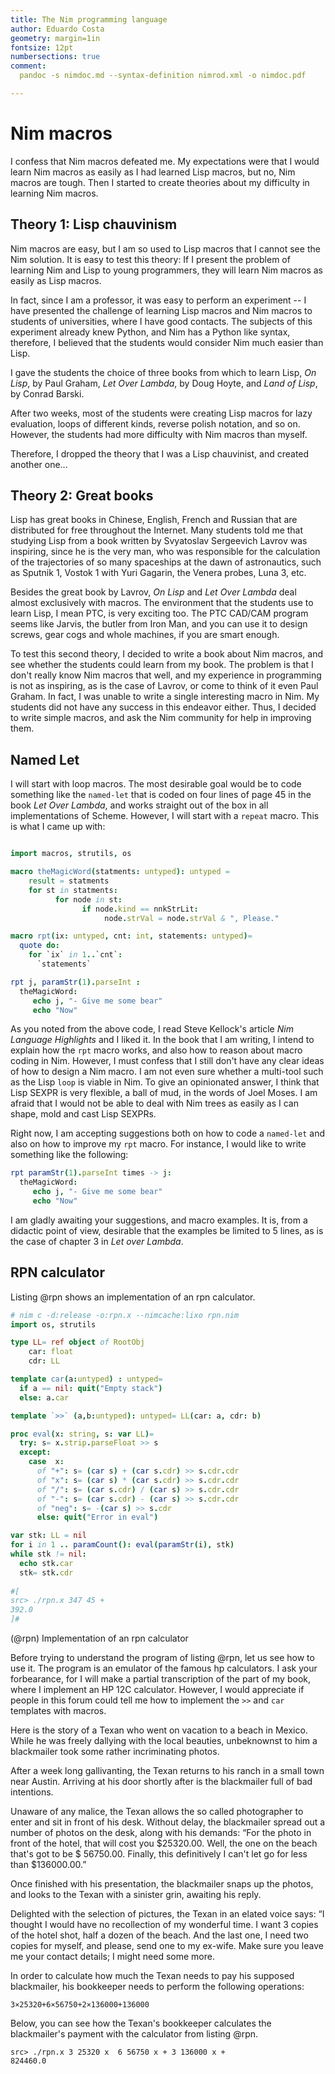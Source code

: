 ```yaml
---
title: The Nim programming language
author: Eduardo Costa
geometry: margin=1in
fontsize: 12pt
numbersections: true
comment:
  pandoc -s nimdoc.md --syntax-definition nimrod.xml -o nimdoc.pdf

---
```


# Nim macros
I confess that Nim macros defeated me. My
expectations were that I would learn Nim
macros as easily as I had learned Lisp
macros, but no, Nim macros are tough. Then
I started to create theories about my
difficulty in learning Nim macros.

## Theory 1: Lisp chauvinism
Nim macros are easy, but I am so used to
Lisp macros that I cannot see the Nim
solution. It is easy to test this theory:
If I present the problem of learning Nim
and Lisp to young programmers, they will
learn Nim macros as easily as Lisp macros.

In fact, since I am a professor, it was
easy to perform an experiment -- I have
presented the challenge of learning Lisp
macros and Nim macros to students of
universities, where I have good contacts.
The subjects of this experiment already knew
Python, and Nim has a Python like syntax,
therefore, I believed that the students
would consider Nim much easier than Lisp.

I gave the students the choice of three books
from which to learn Lisp, *On Lisp*, by Paul
Graham, *Let Over Lambda*, by Doug Hoyte,
and *Land of Lisp*, by Conrad Barski.

After two weeks, most of the students were
creating Lisp macros for lazy evaluation,
loops of different kinds, reverse polish
notation, and so on. However, the students
had more difficulty with Nim macros than myself.

Therefore, I dropped the theory that I was
a Lisp chauvinist, and created another one...

## Theory 2: Great books
Lisp has great books in Chinese, English,
French and Russian that are distributed for
free throughout the Internet. Many students
told me that studying Lisp from a book written
by Svyatoslav Sergeevich Lavrov was inspiring,
since he is the very man, who was responsible
for the calculation of the trajectories of so
many spaceships at the dawn of astronautics,
such as Sputnik 1, Vostok 1 with Yuri Gagarin,
the Venera probes, Luna 3, etc. 

Besides the great book by Lavrov, *On Lisp* and
*Let Over Lambda* deal almost exclusively with
macros. The environment that the students use to
learn Lisp, I mean PTC, is very exciting too.
The PTC CAD/CAM program seems like Jarvis, the
butler from Iron Man, and you can use it to
design screws, gear cogs and whole machines,
if you are smart enough.

To test this second theory, I decided to write
a book about Nim macros, and see whether the
students could learn from my book. The problem is
that I don't really know Nim macros that well,
and my experience in programming is not as inspiring,
as is the case of Lavrov, or come to think of it
even Paul Graham. In fact, I was unable to write a
single interesting macro in Nim. My students did not
have any success in this endeavor either.  Thus, I
decided to write simple macros, and ask the Nim
community for help in improving them.

## Named Let
I will start with loop macros. The most desirable
goal would be to code something like the `named-let`
that is coded on four lines of page 45 in the book
*Let Over Lambda*, and works straight out of the box
in all implementations of Scheme. However, I will start
with a `repeat` macro. This is what I came up with:

```Nim

import macros, strutils, os

macro theMagicWord(statments: untyped): untyped =
    result = statments
    for st in statments:
          for node in st:
                if node.kind == nnkStrLit:
                     node.strVal = node.strVal & ", Please."

macro rpt(ix: untyped, cnt: int, statements: untyped)=
  quote do:
    for `ix` in 1..`cnt`:
      `statements`

rpt j, paramStr(1).parseInt :
  theMagicWord:
     echo j, "- Give me some bear"
     echo "Now"

```

As you noted from the above code, I read Steve
Kellock's article *Nim Language Highlights* and
I liked it. In the book that I am writing, I intend
to explain how the `rpt` macro works, and also how
to reason about macro coding in Nim. However, I must
confess that I still don't have any clear ideas of
how to design a Nim macro. I am not even sure
whether a multi-tool such as the  Lisp `loop` is
viable in Nim. To give an opinionated answer, I think
that Lisp SEXPR is very flexible, a ball of mud, in
the words of Joel Moses. I am afraid that I would not
be able to deal with Nim trees as easily as I can
shape, mold and cast Lisp SEXPRs.

Right now, I am accepting suggestions both on how to
code a `named-let` and also on how to improve
my `rpt` macro. For instance, I would like to write
something like the following:

```Nim
rpt paramStr(1).parseInt times -> j:
  theMagicWord:
     echo j, "- Give me some bear"
     echo "Now"
```

I am gladly awaiting your suggestions, and macro
examples. It is, from a didactic point of view,
desirable that the examples be limited to 5 lines,
as is the case of chapter 3 in *Let over Lambda*.

## RPN calculator

Listing @rpn shows an implementation of an rpn calculator.


```Nim
# nim c -d:release -o:rpn.x --nimcache:lixo rpn.nim
import os, strutils

type LL= ref object of RootObj
    car: float
    cdr: LL

template car(a:untyped) : untyped=
  if a == nil: quit("Empty stack")
  else: a.car

template `>>` (a,b:untyped): untyped= LL(car: a, cdr: b)

proc eval(x: string, s: var LL)=
  try: s= x.strip.parseFloat >> s
  except:
    case  x:
      of "+": s= (car s) + (car s.cdr) >> s.cdr.cdr
      of "x": s= (car s) * (car s.cdr) >> s.cdr.cdr
      of "/": s= (car s.cdr) / (car s) >> s.cdr.cdr
      of "-": s= (car s.cdr) - (car s) >> s.cdr.cdr
      of "neg": s= -(car s) >> s.cdr
      else: quit("Error in eval")

var stk: LL = nil
for i in 1 .. paramCount(): eval(paramStr(i), stk)
while stk != nil:
  echo stk.car
  stk= stk.cdr
  
#[
src> ./rpn.x 347 45 +
392.0
]#
```
(@rpn) Implementation of an rpn calculator

Before trying to understand the program of listing @rpn,
let us see how to use it. The program is an emulator of
the famous hp calculators. I ask your forbearance, for
I will make a partial transcription of the part of my
book, where I implement an HP 12C calculator. However,
I would appreciate if people in this forum could tell
me how to implement the `>>` and `car` templates with
macros. 

Here is the story of a Texan who went on vacation to
a beach in Mexico. While he was freely dallying with
the local beauties, unbeknownst to him a blackmailer
took some rather incriminating photos.

After a week long gallivanting, the Texan returns to his
ranch in a small town near Austin. Arriving at his door
shortly after is the blackmailer full of bad intentions.

Unaware of any malice, the Texan allows the so called
photographer to enter and sit in front of his desk.
Without delay, the blackmailer spread out a number of
photos on the desk, along with his demands: “For the
photo in front of the hotel, that will cost you $25320.00.
Well, the one on the beach that's got to be $ 56750.00.
Finally, this definitively I can't let go for less
than $136000.00.”

Once finished with his presentation, the blackmailer snaps
up the photos, and looks to the Texan with a sinister grin,
awaiting his reply.

Delighted with the selection of pictures, the Texan in an
elated voice says: “I thought I would have no recollection
of my wonderful time. I want 3 copies of the hotel shot,
half a dozen of the beach. And the last one, I need two
copies for myself, and please, send one to my ex-wife.
Make sure you leave me your contact details; I might need
some more. 

In order to calculate how much the Texan needs to pay his
supposed blackmailer, his bookkeeper needs to perform the
following operations: 

```
3×25320+6×56750+2×136000+136000 
```

Below, you can see how the Texan's bookkeeper calculates the
blackmailer's payment with the calculator from listing @rpn.

```
src> ./rpn.x 3 25320 x  6 56750 x + 3 136000 x +
824460.0
```


